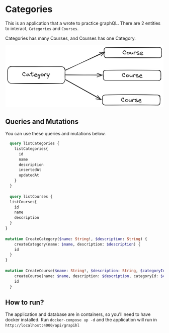 # Categories

This is an application that a wrote to practice graphQL. There are 2 entities to interact, `Categories` and `Courses`.

Categories has many Courses, and Courses has one Category.

![Diagram](./assets/category.png)

## Queries and Mutations

You can use these queries and mutations below.

```graphql
  query listCategories {
    listCategories{
      id
      name
      description
      insertedAt
      updatedAt
    }
  }

  query listCourses {
  listCourses{
    id
    name
    description
  }
}

mutation CreateCategory($name: String!, $description: String) {
	createCategory(name: $name, description: $description) {
    id
  }
}

mutation CreateCourse($name: String!, $description: String, $categoryId: Integer!) {
	createCourse(name: $name, description: $description, categoryId: $categoryId) {
    id
  }

```

## How to run?

The application and database are in containers, so you'll need to have docker installed.
Run `docker-compose up -d` and the application will run in `http://localhost:4000/api/grapihl`
